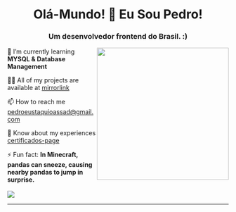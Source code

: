 <h1 align="center">Olá-Mundo! 👋 Eu Sou Pedro! </h1>
<h3 align="center">Um desenvolvedor frontend do Brasil. :)</h3>
<img  align="right" src="https://media0.giphy.com/media/v1.Y2lkPTc5MGI3NjExd3ZsZWlnZXVudms3cjI5amszaGl6ZGNiOHlmMHl5c3NlMXlsaW1sOSZlcD12MV9pbnRlcm5hbF9naWZfYnlfaWQmY3Q9Zw/wKWxuUOcp9fdvckBty/giphy.webp" style="width:300px">

🌱 I’m currently learning **MYSQL & Database Management**

👨‍💻 All of my projects are available at [mirrorlink](mirrorlink)

📫 How to reach me pedroeustaquioassad@gmail.com

📄 Know about my experiences [certificados-page](certificados-page)

⚡ Fun fact: **In Minecraft, pandas can sneeze, causing nearby pandas to jump in surprise.**
<br>
<br>
    <img align="center" src="https://skillicons.dev/icons?i=js,html,css,php,androidstudio,java,git" />
    <hr>




